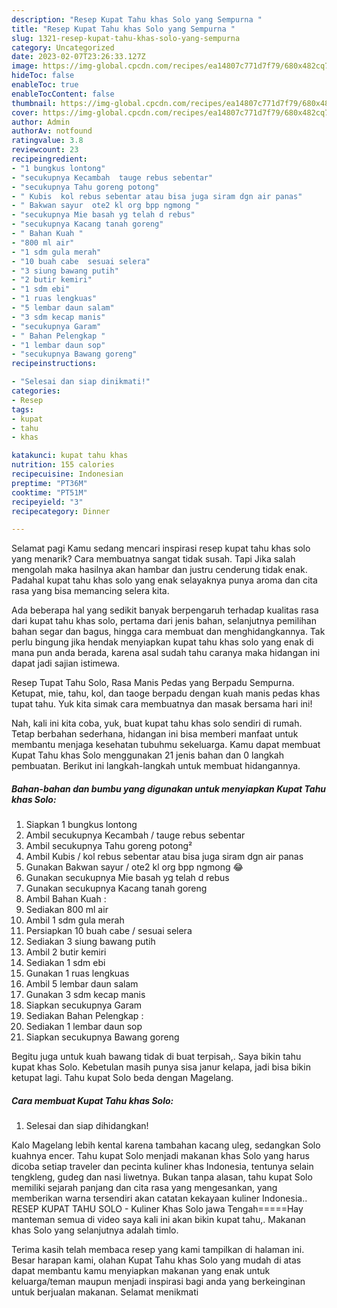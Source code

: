 ```yaml
---
description: "Resep Kupat Tahu khas Solo yang Sempurna "
title: "Resep Kupat Tahu khas Solo yang Sempurna "
slug: 1321-resep-kupat-tahu-khas-solo-yang-sempurna
category: Uncategorized
date: 2023-02-07T23:26:33.127Z
image: https://img-global.cpcdn.com/recipes/ea14807c771d7f79/680x482cq70/kupat-tahu-khas-solo-foto-resep-utama.jpg
hideToc: false
enableToc: true
enableTocContent: false
thumbnail: https://img-global.cpcdn.com/recipes/ea14807c771d7f79/680x482cq70/kupat-tahu-khas-solo-foto-resep-utama.jpg
cover: https://img-global.cpcdn.com/recipes/ea14807c771d7f79/680x482cq70/kupat-tahu-khas-solo-foto-resep-utama.jpg
author: Admin
authorAv: notfound
ratingvalue: 3.8
reviewcount: 23
recipeingredient:
- "1 bungkus lontong"
- "secukupnya Kecambah  tauge rebus sebentar"
- "secukupnya Tahu goreng potong"
- " Kubis  kol rebus sebentar atau bisa juga siram dgn air panas"
- " Bakwan sayur  ote2 kl org bpp ngmong "
- "secukupnya Mie basah yg telah d rebus"
- "secukupnya Kacang tanah goreng"
- " Bahan Kuah "
- "800 ml air"
- "1 sdm gula merah"
- "10 buah cabe  sesuai selera"
- "3 siung bawang putih"
- "2 butir kemiri"
- "1 sdm ebi"
- "1 ruas lengkuas"
- "5 lembar daun salam"
- "3 sdm kecap manis"
- "secukupnya Garam"
- " Bahan Pelengkap "
- "1 lembar daun sop"
- "secukupnya Bawang goreng"
recipeinstructions:

- "Selesai dan siap dinikmati!"
categories:
- Resep
tags:
- kupat
- tahu
- khas

katakunci: kupat tahu khas 
nutrition: 155 calories
recipecuisine: Indonesian
preptime: "PT36M"
cooktime: "PT51M"
recipeyield: "3"
recipecategory: Dinner

---
```



Selamat pagi Kamu sedang mencari inspirasi resep kupat tahu khas solo yang menarik? Cara membuatnya sangat tidak susah. Tapi Jika salah mengolah maka hasilnya akan hambar dan justru cenderung tidak enak. Padahal kupat tahu khas solo yang enak selayaknya punya aroma dan cita rasa yang bisa memancing selera kita.


Ada beberapa hal yang sedikit banyak berpengaruh terhadap kualitas rasa dari kupat tahu khas solo, pertama dari jenis bahan, selanjutnya pemilihan bahan segar dan bagus, hingga cara membuat dan menghidangkannya. Tak perlu bingung jika hendak menyiapkan kupat tahu khas solo yang enak di mana pun anda berada, karena asal sudah tahu caranya maka hidangan ini dapat jadi sajian istimewa.

Resep Tupat Tahu Solo, Rasa Manis Pedas yang Berpadu Sempurna. Ketupat, mie, tahu, kol, dan taoge berpadu dengan kuah manis pedas khas tupat tahu. Yuk kita simak cara membuatnya dan masak bersama hari ini!


Nah, kali ini kita coba, yuk, buat kupat tahu khas solo sendiri di rumah. Tetap berbahan sederhana, hidangan ini bisa memberi manfaat untuk membantu menjaga kesehatan tubuhmu sekeluarga. Kamu dapat membuat Kupat Tahu khas Solo menggunakan 21 jenis bahan dan 0 langkah pembuatan. Berikut ini langkah-langkah untuk membuat hidangannya.

<!--inarticleads1-->

##### Bahan-bahan dan bumbu yang digunakan untuk menyiapkan Kupat Tahu khas Solo:

1. Siapkan 1 bungkus lontong
1. Ambil secukupnya Kecambah / tauge rebus sebentar
1. Ambil secukupnya Tahu goreng potong²
1. Ambil  Kubis / kol rebus sebentar atau bisa juga siram dgn air panas
1. Gunakan  Bakwan sayur / ote2 kl org bpp ngmong 😂
1. Gunakan secukupnya Mie basah yg telah d rebus
1. Gunakan secukupnya Kacang tanah goreng
1. Ambil  Bahan Kuah :
1. Sediakan 800 ml air
1. Ambil 1 sdm gula merah
1. Persiapkan 10 buah cabe / sesuai selera
1. Sediakan 3 siung bawang putih
1. Ambil 2 butir kemiri
1. Sediakan 1 sdm ebi
1. Gunakan 1 ruas lengkuas
1. Ambil 5 lembar daun salam
1. Gunakan 3 sdm kecap manis
1. Siapkan secukupnya Garam
1. Sediakan  Bahan Pelengkap :
1. Sediakan 1 lembar daun sop
1. Siapkan secukupnya Bawang goreng


Begitu juga untuk kuah bawang tidak di buat terpisah,. Saya bikin tahu kupat khas Solo. Kebetulan masih punya sisa janur kelapa, jadi bisa bikin ketupat lagi. Tahu kupat Solo beda dengan Magelang. 

<!--inarticleads2-->

##### Cara membuat Kupat Tahu khas Solo:


1. Selesai dan siap dihidangkan!

Kalo Magelang lebih kental karena tambahan kacang uleg, sedangkan Solo kuahnya encer. Tahu kupat Solo menjadi makanan khas Solo yang harus dicoba setiap traveler dan pecinta kuliner khas Indonesia, tentunya selain tengkleng, gudeg dan nasi liwetnya. Bukan tanpa alasan, tahu kupat Solo memiliki sejarah panjang dan cita rasa yang mengesankan, yang memberikan warna tersendiri akan catatan kekayaan kuliner Indonesia.. RESEP KUPAT TAHU SOLO - Kuliner Khas Solo jawa Tengah=====Hay manteman semua di video saya kali ini akan bikin kupat tahu,. Makanan khas Solo yang selanjutnya adalah timlo. 

Terima kasih telah membaca resep yang kami tampilkan di halaman ini. Besar harapan kami, olahan Kupat Tahu khas Solo yang mudah di atas dapat membantu kamu menyiapkan makanan yang enak untuk keluarga/teman maupun menjadi inspirasi bagi anda yang berkeinginan untuk berjualan makanan. Selamat menikmati
